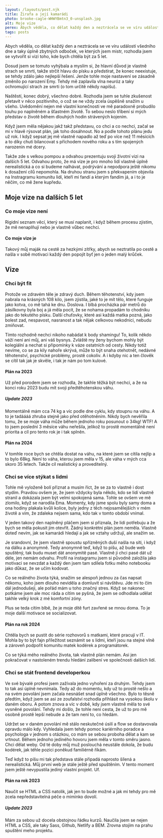 ```yaml
---
layout: /layouts/post.njk
title: Žirafa a její kamarádi
photo: brooke-cagle-WHWYBmtn3_0-unsplash.jpg
alt: Moje vize
perex: Abych věděla, co dělat každý den a neztrácela se ve víru událostí všedního dne a taky úplně zbytných odboček, ve kterých jsem mistr, rozhodla jsem se vytvořit si vizi toho, kde bych chtěla být za 5 let.
tags: posts
---
```


Abych věděla, co dělat každý den a neztrácela se ve víru událostí všedního dne a taky úplně zbytných odboček, ve kterých jsem mistr, rozhodla jsem se vytvořit si vizi toho, kde bych chtěla být za 5 let.

Dosud jsem se tomuto vyhýbala a myslím si, že hlavní důvod je vlastně strach se smrti, takže strčit hlavu do písku a předstírat, že konec neexistuje, se tehdy zdálo jako nejlepší řešení. Jenže tohle moje nastavení se zásadně změnilo po narození Emy. Tehdy mě zaplavila vlna neuróz a taky ochromující strach ze smrti (o tom určitě někdy napíšu).

Naštěstí, konec dobrý, všechno dobré. Rozhodla jsem se tuhle zkušenost přetavit v něco pozitivního, o což se ne vždy zcela úspěšně snažím u všeho. Uvědomění nejen mé vlastní konečnosti ve mě paradoxně probudilo touhu po naplněném a šťastném životě. To sebou neslo tříbení si mých představ o životě během dlouhých hodin strávených kojením.

Když jsem měla nějakou jakž takž představu, co chci a co nechci, začal se mi v hlavě rýsovat plán, jak toho dosáhnout. No a podle tohoto plánu jedu už rok. I když sepsat jej mě vlastně napadlo až teď po více než 11 měsících a to díky chuti bilancovat s příchodem nového roku a s tím spojených narozenin mé dcery.

Takže zde s velkou pompou a odvahou prezentuju svoji životní vizi na dalších 5 let. Odvahou proto, že má vize je pro mnoho lidí vlastně úplně nerealistická a co si budeme nalhávat, podrývání a nepodpora ještě nikomu k dosažení cílů nepomohla. Na druhou stranu jsem s překvapením objevila na Instragramu komunitu lidí, kteří mi fandí a kterým fandím já, a i to je něčím, co mě žene kupředu.

## Moje vize na dalších 5 let

### Co moje vize není

Rigidní seznam věcí, který se musí naplanit, i když během procesu zjistím, že mě nenaplňují nebo je vlastně vůbec nechci.

#### Co moje vize je

Takový můj maják na cestě za hezkými zítřky, abych se neztratila po cestě a našla v sobě motivaci každý den popojít byť jen o jeden malý krůček.

## Vize

### Chci být fit

Protože ve zdravém těle je zdravý duch. Během těhotenství, kdy jsem nabrala na krásných 108 kilo, jsem zjistila, jaké to je mít tělo, které funguje jako kotva, co mě tahá ke dnu. Doslova. I blbá procházka pár metrů do zásilkovny byla boj a já měla pocit, že se nohama propadám to chodníku jako do tekutého písku. Další chuťovky, které asi každá matka pozná, jako bolest zad, nespavost, nasranost a tak nějak celkovou nekodnici, nebudu zmiňovat.

Tímto rozhodně nechci nikoho nabádat k body shamingu! To, kolik někdo váží není ani můj, ani váš bysnys. Zvláště my ženy bychom mohly být kolegiální a nechat si připomínky k váze ostatních od cesty. Nikdy totiž nevíme, co se za kily nahoře skrývá, může to být snaha otehotnět, nedávné těhotenství, psychické problémy, prostě cokoliv. A i kdyby nic a ten člověk se cítil tak jak je skvěle, i tak je nám po tom kulové.

#### Plán na 2023

Už před porodem jsem se rozhodla, že takhle těžká být nechci, a že na konci roku 2023 budu mít svoji předtěhotenskou váhu.

##### Update 2023

Momentálně mám cca 74 kg a víc podle dne cyklu, kdy stoupnu na váhu. A to je tadáááá zhruba stejně jako před otěhotněním. Nikdy bych nevěřila tomu, že se moje váha může během jednoho roku posunout o 34kg! WTF! A to jsem poslední 3 měsíce váhu neřešila, jelikož to prostě momentálně není priorita a cíl pro tento rok je i tak splněn.

#### Plán na 2024

V tomhle roce bych se chtěla dostat na váhu, na které jsem se cítila nejlíp a to bylo 68kg. Není to váha, kterou jsem měla v 15, ale váha v mých cca skoro 35 letech. Takže cíl realistický a proveditelný.

### Chci se více stýkat s lidmi

Tohle mě vyloženě bolí přiznat a musím říct, že se za to vlastně i dost stydím. Pravdou ovšem je, že jsem vždycky byla někdo, kdo se lidí vlastně stranil a dokázala jsem být velmi spokojená sama. Tohle se ovšem ve mě zlomilo, když se narodila Ema. Momenty, kdy jsme spolu byly samy doma a ona hodiny plakala kvůli kolice, byly jedny z těch nejosamělejších v mém životě a vím, že zdaleka nejsem sama, kdo tak v tomto období vnímal.

V jeden takový den naplněný pláčem jsem si přiznala, že lidi potřebuju a že bych se měla pokusit jim otevřít. Žádný konkrétní plán jsem neměla. Vlastně doteď nevím, jak se kamarádi hledají a jak se vztahy udržují, ale snažím se.

Je srandovní, že jsem vlastně spoustu spřízněných duší našla na síti, i když na dálku a anonymně. Tedy anonymně teď, když to píšu, až bude web spuštěný, tak budu muset dát anonymitě pasé. Vlastně ji chci pasé dát už déle, jen nemám odvahu. Profil na instagramu jsem si původně založila jako motivaci se nevzdat a každý den jsem tam sdílela fotku mého notebooku jako důkaz, že se učím kodovat.

Co se reálného života týká, snažím se alespoň jednou za čas napsat někomu, koho jsem dlouho neviděla a domluvit si návštěvu. Jde mi to čím dál jednodušeji, ale pořád mám u toho značný stres. Když se nakonec potkáme jsem ale moc ráda a cítím se pyšná, že jsem se odhodlala udělat takhle velký krok z mé komfortní zóny.

Plus se teda cítím blbě, že je moje dítě furt zavřené se mnou doma. To je moje další motivace se socializovat.

#### Plán na rok 2024

Chtěla bych se pustit do série rozhovorů s matkami, které pracují v IT. Mohla by to být fajn příležitost seznámit se s lidmi, kteří jsou na stejné vlně a zároveň podpořit komunitu matek kodérek a programátorek.

Co se týká mého reálného života, tak vlastně plán nemám. Asi jen pokračovat v nastoleném trendu hledání zalíbení ve společnosti dalších lidí.

### Chci se stát frontend developerkou

Ve své bývalé profesi jsem zažívala jedno vyhoření za druhým. Tehdy jsem to tak asi úplně nevnímala. Tedy až do momentu, kdy už to prostě nešlo a na svém povolání jsem začala nesnášet snad úplně všechno. Bylo to těsně předtím, když jsem se asi ze zoufalství rozhodla přihlásit na vysokou školu v daném oboru. A potom znova a víc v době, kdy jsem vlastně měla to své vysněné povolání. Tehdy mi došlo, že tohle není cesta, že už to pro mě osobně prostě lepší nebude a že tam není to, co hledám.

Udržet se v daném povolání mě stálo neskutečné úsilí a flow se dostavovala opravdu málo kdy. Vyhledala jsem tehdy pomoc kariérního poradce a psychologa v jednom s otázkou, co mám se sebou proboha dělat a kam se vrtnout. Během jednoho jediného hovoru jsem měla v tomto směru jasno. Chci dělat weby. Od té doby můj muž poslouchá neustále dokola, že budu kodérek, jak téhle pozici poněkud familiérně říkám.

Teď když to píšu mi tak představa stále připadá naprosto šílená a nerealistická. Můj první web je stále ještě před spuštěním. V tento moment jsem ještě nevypustila jediný vlastní projekt. Uf.

#### Plán na rok 2023

Naučit se HTML a CSS natolik, jak jen to bude možné a jak mi tehdy pro mě zcela nepředstavitelná péče o miminko dovolí.

##### Update 2023

Mám za sebou už docela obstojnou řádku kurzů. Naučila jsem se nejen HTML a CSS, ale taky Sass, Github, Netlify a BEM. Zrovna stojím na prahu spuštění meho projektu.
